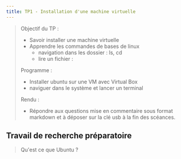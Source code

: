 ```yaml
---
title: TP1 - Installation d'une machine virtuelle
---
```

> Objectif du TP : 
> - Savoir installer une machine virtuelle
> - Apprendre les commandes de bases de linux
>   - navigation dans les dossier : ls, cd
>   - lire un fichier : 
>
> Programme : 
> - Installer ubuntu sur une VM avec Virtual Box
> - naviguer dans le système et lancer un terminal
> 
> Rendu : 
> - Répondre aux questions mise en commentaire sous format markdown et à déposer sur la clé usb à la fin des scéances.


## Travail de recherche préparatoire

> Qu'est ce que Ubuntu ?